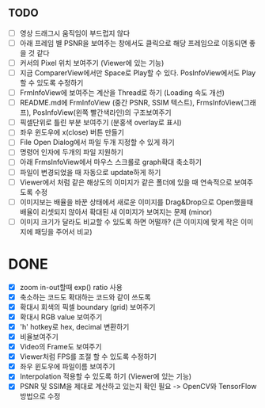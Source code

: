 ## TODO
- [ ] 영상 드래그시 움직임이 부드럽지 않다
- [ ] 아래 프레임 별 PSNR을 보여주는 창에서도 클릭으로 해당 프레임으로 이동되면 좋을 것 같다
- [ ] 커서의 Pixel 위치 보여주기 (Viewer에 있는 기능)
- [ ] 지금 ComparerView에서만 Space로 Play할 수 있다. PosInfoView에서도 Play할 수 있도록 수정하기
- [ ] FrmInfoView에 보여주는 계산을 Thread로 하기 (Loading 속도 개선)
- [ ] README.md에 FrmInfoView (중간 PSNR, SSIM 텍스트), FrmsInfoView(그래프), PosInfoView(왼쪽 빨간색라인)의 구조보여주기
- [ ] 픽셀단위로 틀린 부분 보여주기 (분홍색 overlay로 표시)
- [ ] 좌우 윈도우에 x(close) 버튼 만들기
- [ ] File Open Dialog에서 파일 두개 지정할 수 있게 하기
- [ ] 명령어 인자에 두개의 파일 지원하기
- [ ] 아래 FrmsInfoView에서 마우스 스크롤로 graph확대 축소하기
- [ ] 파일이 변경되었을 때 자동으로 update하게 하기
- [ ] Viewer에서 처럼 같은 해상도의 이미지가 같은 폴더에 있을 때 연속적으로 보여주도록 수정
- [ ] 이미지보는 배율을 바꾼 상태에서 새로운 이미지를 Drag&Drop으로 Open했을때 배율이 리셋되지 않아서 확대된 새 이미지가 보여지는 문제 (minor)
- [ ] 이미지 크기가 달라도 비교할 수 있도록 하면 어떨까? (큰 이미지에 맞게 작은 이미지에 패딩을 주어서 비교)

# DONE
- [x] zoom in-out할때 exp() ratio 사용
- [x] 축소하는 코드도 확대하는 코드와 같이 쓰도록
- [x] 확대시 회색의 픽셀 boundary (grid) 보여주기
- [x] 확대시 RGB value 보여주기
- [x] 'h' hotkey로 hex, decimal 변환하기
- [x] 비율보여주기
- [x] Video의 Frame도 보여주기
- [x] Viewer처럼 FPS를 조절 할 수 있도록 수정하기
- [x] 좌우 윈도우에 파일이름 보여주기
- [x] Interpolation 적용할 수 있도록 하기 (Viewer에 있는 기능)
- [x] PSNR 및 SSIM을 제대로 계산하고 있는지 확인 필요 -> OpenCV와 TensorFlow 방법으로 수정